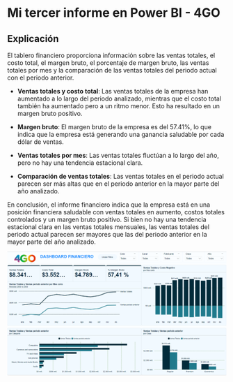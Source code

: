 # Mi tercer informe en Power BI - 4GO

## Explicación

El tablero financiero proporciona información sobre las ventas totales, el costo total, el margen bruto, el porcentaje de margen bruto, las ventas totales por mes y la comparación de las ventas totales del periodo actual con el periodo anterior.

- **Ventas totales y costo total**: Las ventas totales de la empresa han aumentado a lo largo del periodo analizado, mientras que el costo total también ha aumentado pero a un ritmo menor. Esto ha resultado en un margen bruto positivo.

- **Margen bruto**: El margen bruto de la empresa es del 57.41%, lo que indica que la empresa está generando una ganancia saludable por cada dólar de ventas.

- **Ventas totales por mes**: Las ventas totales fluctúan a lo largo del año, pero no hay una tendencia estacional clara.

- **Comparación de ventas totales**: Las ventas totales en el periodo actual parecen ser más altas que en el periodo anterior en la mayor parte del año analizado.

En conclusión, el informe financiero indica que la empresa está en una posición financiera saludable con ventas totales en aumento, costos totales controlados y un margen bruto positivo. Si bien no hay una tendencia estacional clara en las ventas totales mensuales, las ventas totales del periodo actual parecen ser mayores que las del periodo anterior en la mayor parte del año analizado.

![alt text](image.png)